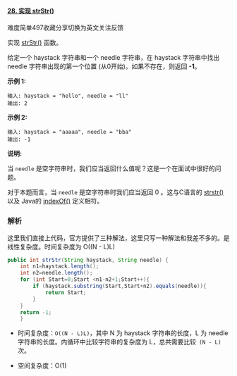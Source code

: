 #### [28. 实现 strStr()](https://leetcode-cn.com/problems/implement-strstr/)

难度简单497收藏分享切换为英文关注反馈

实现 [strStr()](https://baike.baidu.com/item/strstr/811469) 函数。

给定一个 haystack 字符串和一个 needle 字符串，在 haystack 字符串中找出 needle 字符串出现的第一个位置 (从0开始)。如果不存在，则返回 **-1**。

**示例 1:**

```
输入: haystack = "hello", needle = "ll"
输出: 2
```

**示例 2:**

```
输入: haystack = "aaaaa", needle = "bba"
输出: -1
```

**说明:**

当 `needle` 是空字符串时，我们应当返回什么值呢？这是一个在面试中很好的问题。

对于本题而言，当 `needle` 是空字符串时我们应当返回 0 。这与C语言的 [strstr()](https://baike.baidu.com/item/strstr/811469) 以及 Java的 [indexOf()](https://docs.oracle.com/javase/7/docs/api/java/lang/String.html#indexOf(java.lang.String)) 定义相符。

### 解析

这里我们直接上代码，官方提供了三种解法，这里只写一种解法和我差不多的。是线性复杂度。时间复杂度为 O((N - L)L)



```java
public int strStr(String haystack, String needle) {
    int n1=haystack.length();
    int n2=needle.length();
    for (int Start=0;Start <n1-n2+1;Start++){
        if (haystack.substring(Start,Start+n2).equals(needle)){
            return Start;
        }
    }
    return -1;
    }
```

- 时间复杂度：`O((N - L)L)`，其中 N 为 haystack 字符串的长度，L 为 needle 字符串的长度。内循环中比较字符串的复杂度为 L，总共需要比较` (N - L)` 次。

- 空间复杂度：O(1)
  